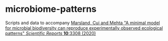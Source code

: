 # microbiome-patterns
Scripts and data to accompany [Marsland, Cui and Mehta "A minimal model for microbial biodiversity can reproduce experimentally observed ecological patterns" _Scientific Reports_ **10**:3308 (2020)](https://www.nature.com/articles/s41598-020-60130-2)
